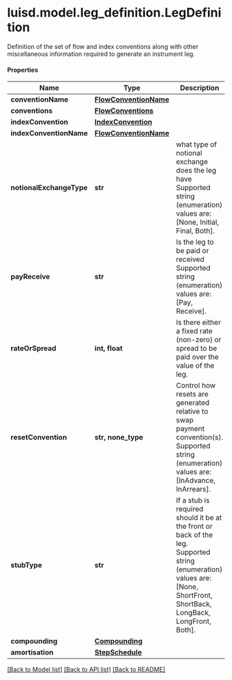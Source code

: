 # luisd.model.leg_definition.LegDefinition

Definition of the set of flow and index conventions along with other miscellaneous information required to generate an instrument leg.

#### Properties
Name | Type | Description | Notes
------------ | ------------- | ------------- | -------------
**conventionName** | [**FlowConventionName**](FlowConventionName.md) |  | [optional] 
**conventions** | [**FlowConventions**](FlowConventions.md) |  | [optional] 
**indexConvention** | [**IndexConvention**](IndexConvention.md) |  | [optional] 
**indexConventionName** | [**FlowConventionName**](FlowConventionName.md) |  | [optional] 
**notionalExchangeType** | **str** | what type of notional exchange does the leg have  Supported string (enumeration) values are: [None, Initial, Final, Both]. | 
**payReceive** | **str** | Is the leg to be paid or received  Supported string (enumeration) values are: [Pay, Receive]. | 
**rateOrSpread** | **int, float** | Is there either a fixed rate (non-zero) or spread to be paid over the value of the leg. | 
**resetConvention** | **str, none_type** | Control how resets are generated relative to swap payment convention(s).  Supported string (enumeration) values are: [InAdvance, InArrears]. | [optional] 
**stubType** | **str** | If a stub is required should it be at the front or back of the leg.  Supported string (enumeration) values are: [None, ShortFront, ShortBack, LongBack, LongFront, Both]. | 
**compounding** | [**Compounding**](Compounding.md) |  | [optional] 
**amortisation** | [**StepSchedule**](StepSchedule.md) |  | [optional] 

[[Back to Model list]](../../README.md#documentation-for-models) [[Back to API list]](../../README.md#documentation-for-api-endpoints) [[Back to README]](../../README.md)

